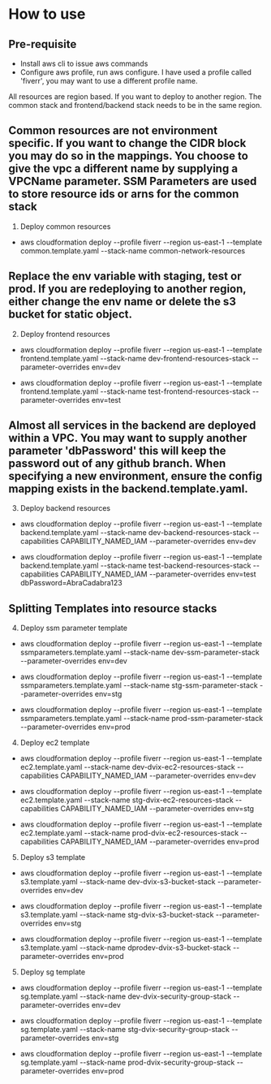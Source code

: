 # How to use

## Pre-requisite
* Install aws cli to issue aws commands
* Configure aws profile, run aws configure. I have used a profile called 'fiverr', you may want to use a different profile name. 


All resources are region based. If you want to deploy to another region. The common stack and frontend/backend stack needs to be in the same region.

## Common resources are not environment specific. If you want to change the CIDR block you may do so in the mappings. You choose to give the vpc a different name by supplying a VPCName parameter. SSM Parameters are used to store resource ids or arns for the common stack

1. Deploy common resources
* aws cloudformation deploy --profile fiverr --region us-east-1 --template common.template.yaml --stack-name common-network-resources

## Replace the env variable with staging, test or prod. If you are redeploying to another region, either change the env name or delete the s3 bucket for static object.

2. Deploy frontend resources

* aws cloudformation deploy --profile fiverr --region us-east-1 --template frontend.template.yaml --stack-name dev-frontend-resources-stack --parameter-overrides env=dev

* aws cloudformation deploy --profile fiverr --region us-east-1 --template frontend.template.yaml --stack-name test-frontend-resources-stack --parameter-overrides env=test

## Almost all services in the backend are deployed within a VPC. You may want to supply another parameter 'dbPassword' this will keep the password out of any github branch. When specifying a new environment, ensure the config mapping exists in the backend.template.yaml.

3. Deploy backend resources

* aws cloudformation deploy --profile fiverr --region us-east-1 --template backend.template.yaml --stack-name dev-backend-resources-stack --capabilities CAPABILITY_NAMED_IAM --parameter-overrides env=dev

* aws cloudformation deploy --profile fiverr --region us-east-1 --template backend.template.yaml --stack-name test-backend-resources-stack --capabilities CAPABILITY_NAMED_IAM --parameter-overrides env=test dbPassword=AbraCadabra123

## Splitting Templates into resource stacks

4. Deploy ssm parameter template

* aws cloudformation deploy --profile fiverr --region us-east-1 --template ssmparameters.template.yaml --stack-name dev-ssm-parameter-stack --parameter-overrides env=dev

* aws cloudformation deploy --profile fiverr --region us-east-1 --template ssmparameters.template.yaml --stack-name stg-ssm-parameter-stack --parameter-overrides env=stg

* aws cloudformation deploy --profile fiverr --region us-east-1 --template ssmparameters.template.yaml --stack-name prod-ssm-parameter-stack --parameter-overrides env=prod

4. Deploy ec2 template

* aws cloudformation deploy --profile fiverr --region us-east-1 --template ec2.template.yaml --stack-name dev-dvix-ec2-resources-stack --capabilities CAPABILITY_NAMED_IAM --parameter-overrides env=dev

* aws cloudformation deploy --profile fiverr --region us-east-1 --template ec2.template.yaml --stack-name stg-dvix-ec2-resources-stack --capabilities CAPABILITY_NAMED_IAM --parameter-overrides env=stg

* aws cloudformation deploy --profile fiverr --region us-east-1 --template ec2.template.yaml --stack-name prod-dvix-ec2-resources-stack --capabilities CAPABILITY_NAMED_IAM --parameter-overrides env=prod

5. Deploy s3 template

* aws cloudformation deploy --profile fiverr --region us-east-1 --template s3.template.yaml --stack-name dev-dvix-s3-bucket-stack --parameter-overrides env=dev

* aws cloudformation deploy --profile fiverr --region us-east-1 --template s3.template.yaml --stack-name stg-dvix-s3-bucket-stack --parameter-overrides env=stg

* aws cloudformation deploy --profile fiverr --region us-east-1 --template s3.template.yaml --stack-name dprodev-dvix-s3-bucket-stack --parameter-overrides env=prod


5. Deploy sg template

* aws cloudformation deploy --profile fiverr --region us-east-1 --template sg.template.yaml --stack-name dev-dvix-security-group-stack --parameter-overrides env=dev

* aws cloudformation deploy --profile fiverr --region us-east-1 --template sg.template.yaml --stack-name stg-dvix-security-group-stack --parameter-overrides env=stg

* aws cloudformation deploy --profile fiverr --region us-east-1 --template sg.template.yaml --stack-name prod-dvix-security-group-stack --parameter-overrides env=prod